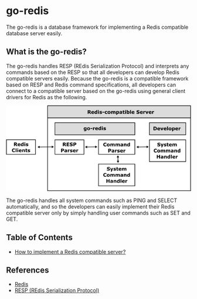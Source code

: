 # go-redis

The go-redis is a database framework for implementing a Redis compatible database server easily.

## What is the go-redis?

The go-redis handles RESP (REdis Serialization Protocol) and interprets any commands based on the RESP so that all developers can develop Redis compatible servers easily. Because the go-redis is a compatible framework based on RESP and Redis command specifications, all developers can connect to a compatible server based on the go-redis using general client drivers for Redis as the following.

![](img/framework.png)

The go-redis handles all system commands such as PING and SELECT automatically, and so the developers can easily implement their Redis compatible server only by simply handling user commands such as SET and GET.

## Table of Contents

- [How to implement a Redis compatible server?](server_impl.md)

## References

- [Redis](https://redis.io)
- [RESP (REdis Serialization Protocol)](https://github.com/cybergarage/go-redis.git)
